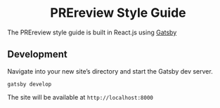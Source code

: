 <h1 align="center">
  PREreview Style Guide
</h1>

The PREreview style guide is built in React.js using [Gatsby](https://github.com/gatsbyjs/)

## Development

Navigate into your new site’s directory and start the Gatsby dev server.

```shell
gatsby develop
```

The site will be available at `http://localhost:8000`
